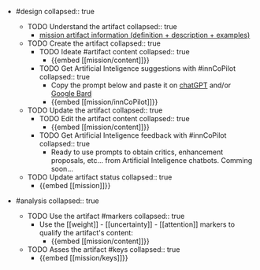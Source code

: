 
- #design
   collapsed:: true
  - TODO Understand the artifact
    collapsed:: true
    - [mission artifact information (definition + description + examples)](https://go.innbok.com/#/page/innBoK%2Fmission%2Finfo)
  - TODO Create the artifact
     collapsed:: true
    - TODO Ideate #artifact content
      collapsed:: true
      - {{embed [[mission/content]]}}
    - TODO Get Artificial Inteligence suggestions with #innCoPilot
      collapsed:: true
      - Copy the prompt below and paste it on [chatGPT](https://chat.openai.com) and/or [Google Bard](https://bard.google.com/chat)
      - {{embed [[mission/innCoPilot]]}}
  - TODO Update the artifact
    collapsed:: true
    - TODO Edit the artifact content
     collapsed:: true
      - {{embed [[mission/content]]}}
    - TODO Get Artificial Inteligence feedback with #innCoPilot
      collapsed:: true
      - Ready to use prompts to obtain critics, enhancement proposals, etc... from Artificial Inteligence chatbots. Comming soon...
  - TODO Update artifact status
    collapsed:: true
    - {{embed [[mission]]}}


- #analysis
  collapsed:: true
  - TODO Use the artifact #markers
    collapsed:: true
    - Use the [[weight]] - [[uncertainty]] - [[attention]] markers to qualify the artifact's content:
      - {{embed [[mission/content]]}}
  - TODO Asses the artifact #keys
    collapsed:: true
    - {{embed [[mission/keys]]}}



